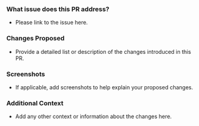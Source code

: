### What issue does this PR address?

-   Please link to the issue here.

### Changes Proposed

-   Provide a detailed list or description of the changes introduced in this PR.

### Screenshots

-   If applicable, add screenshots to help explain your proposed changes.

### Additional Context

-   Add any other context or information about the changes here.
